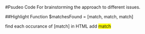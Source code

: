 #Psudeo Code
For brainstorming the approach to different issues. 

##Highlight Function
$matchesFound = [match, match, match]

find each occurance of [match] in HTML
  add <span style="background-color:yellow">match</span>
